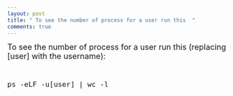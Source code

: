 ```yaml
---
layout: post
title: " To see the number of process for a user run this  "
comments: true
---
```

<p><span style="font-size: large;"> To see the number of process for a user run this (replacing [user] with the username):</span></p>
<p>&nbsp;</p>
<pre><span style="font-size: large;">ps -eLF -u[user] | wc -l</span></pre>

